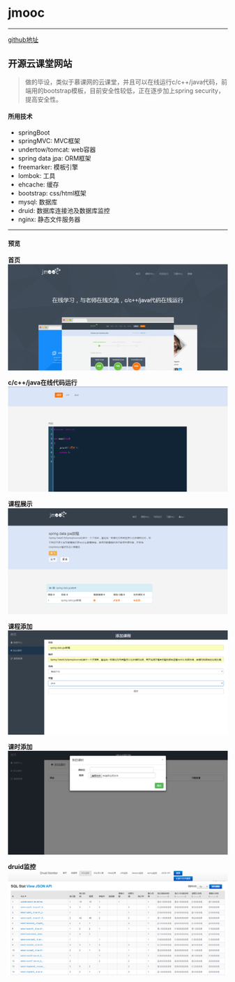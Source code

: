 # jmooc

---

[github地址](https://github.com/jcalaz/jmooc)
## 开源云课堂网站

> 做的毕设，类似于慕课网的云课堂，并且可以在线运行c/c++/java代码，前端用的bootstrap模板，目前安全性较低，正在逐步加上spring security，提高安全性。

#### 所用技术
 - springBoot
 - springMVC: MVC框架
 - undertow/tomcat: web容器
 - spring data jpa: ORM框架
 - freemarker: 模板引擎
 - lombok: 工具
 - ehcache: 缓存
 - bootstrap: css/html框架
 - mysql: 数据库
 - druid: 数据库连接池及数据库监控
 - nginx: 静态文件服务器
 
---
#### 预览

**首页**
![index](screenshot/index.png)

**c/c++/java在线代码运行**
![code](screenshot/code.png)

**课程展示**
![leses](screenshot/leses.png)

**课程添加**
![add](screenshot/add.png)

**课时添加**
![les](screenshot/les.png)

**druid监控**
![druid](screenshot/druid.png)